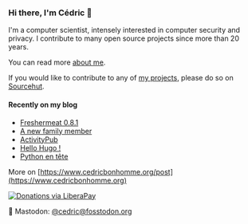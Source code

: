 ### Hi there, I'm Cédric 👋

I'm a computer scientist, intensely interested in computer security and privacy.
I contribute to many open source projects since more than 20 years.

You can read more [about me](https://www.cedricbonhomme.org/about).

If you would like to contribute to any of
[my projects](https://www.cedricbonhomme.org/software), please do so on
[Sourcehut](https://sr.ht/~cedric).


#### Recently on my blog

<!-- blog starts -->
* [Freshermeat 0.8.1](https://www.cedricbonhomme.org/2022/05/10/freshermeat-0-8-1/)
* [A new family member](https://www.cedricbonhomme.org/2022/04/15/double-bass/)
* [ActivityPub](https://www.cedricbonhomme.org/2022/03/21/activitypub/)
* [Hello Hugo !](https://www.cedricbonhomme.org/2022/03/19/hugo/)
* [Python en tête](https://www.cedricbonhomme.org/2022/03/16/python-en-tete/)
<!-- blog ends -->

More on [https://www.cedricbonhomme.org/post](https://www.cedricbonhomme.org)

[![Donations via LiberaPay](https://img.shields.io/liberapay/gives/cedricbonhomme.svg?logo=liberapay)](https://liberapay.com/cedricbonhomme)

🐘 Mastodon: [@cedric@fosstodon.org](https://fosstodon.org/@cedric)
